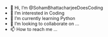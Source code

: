 - 👋 Hi, I’m @SohamBhattacharjeeDoesCoding
- 👀 I’m interested in Coding
- 🌱 I’m currently learning Python
- 💞️ I’m looking to collaborate on ...
- 📫 How to reach me ...

<!---
SohamBhattacharjeeDoesCoding/SohamBhattacharjeeDoesCoding is a ✨ special ✨ repository because its `README.md` (this file) appears on your GitHub profile.
You can click the Preview link to take a look at your changes.
--->
